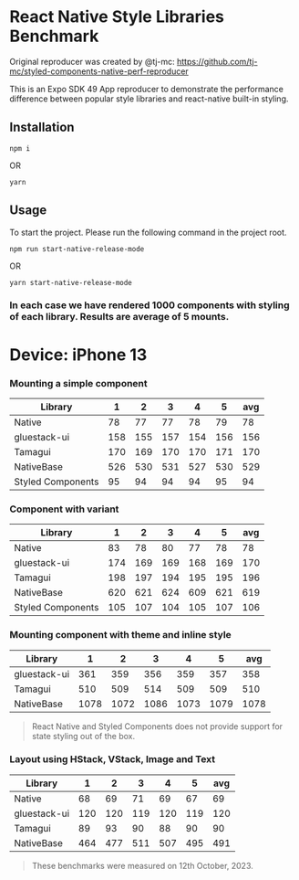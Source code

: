 # React Native Style Libraries Benchmark

Original reproducer was created by @tj-mc: https://github.com/tj-mc/styled-components-native-perf-reproducer

This is an Expo SDK 49 App reproducer to demonstrate the performance difference between popular style libraries and react-native built-in styling.

## Installation
```
npm i
```
OR

```
yarn
```


## Usage
To start the project. Please run the following command in the project root.

```
npm run start-native-release-mode
```
OR
```
yarn start-native-release-mode
```

### In each case we have rendered 1000 components with styling of each library. Results are average of 5 mounts.

# Device: iPhone 13

### Mounting a simple component

| Library           | 1   | 2   | 3   | 4   | 5   | avg |
| ----------------- | --- | --- | --- | --- | --- | --- |
| Native            | 78  | 77  | 77  | 78  | 79  | 78  |
| gluestack-ui      | 158 | 155 | 157 | 154 | 156 | 156 |
| Tamagui           | 170 | 169 | 170 | 170 | 171 | 170 |
| NativeBase        | 526 | 530 | 531 | 527 | 530 | 529 |
| Styled Components | 95  | 94  | 94  | 94  | 95  | 94  |

### Component with variant

| Library           | 1   | 2   | 3   | 4   | 5   | avg |
| ----------------- | --- | --- | --- | --- | --- | --- |
| Native            | 83  | 78  | 80  | 77  | 78  | 78  |
| gluestack-ui      | 174 | 169 | 169 | 168 | 169 | 170 |
| Tamagui           | 198 | 197 | 194 | 195 | 195 | 196 |
| NativeBase        | 620 | 621 | 624 | 609 | 621 | 619 |
| Styled Components | 105 | 107 | 104 | 105 | 107 | 106 |

### Mounting component with theme and inline style

| Library           | 1    | 2    | 3    | 4    | 5    | avg  |
| ----------------- | ---- | ---- | ---- | ---- | ---- | ---- |
| gluestack-ui      | 361  | 359  | 356  | 359  | 357  | 358  |
| Tamagui           | 510  | 509  | 514  | 509  | 509  | 510  |
| NativeBase        | 1078 | 1072 | 1086 | 1073 | 1079 | 1078 |

> React Native and Styled Components does not provide support for state styling out of the box.

### Layout using HStack, VStack, Image and Text

| Library      | 1   | 2   | 3   | 4   | 5   | avg |
| ------------ | --- | --- | --- | --- | --- | --- |
| Native       | 68  | 69  | 71  | 69  | 67  | 69  |
| gluestack-ui | 120 | 120 | 119 | 120 | 119 | 120 |
| Tamagui      | 89  | 93  | 90  | 88  | 90  | 90  |
| NativeBase   | 464 | 477 | 511 | 507 | 495 | 491 |

> These benchmarks were measured on 12th October, 2023.
